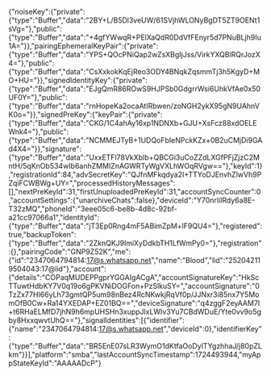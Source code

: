{"noiseKey":{"private":{"type":"Buffer","data":"2BY+L/B5Dl3veUW/61SVjhWLONyBgDT5ZT9OENt1sVg="},"public":{"type":"Buffer","data":"+4gfYWwqR+PElXaQdR0DdVfFEnyr5d7PNuBLjh9Iu1A="}},"pairingEphemeralKeyPair":{"private":{"type":"Buffer","data":"YPS+QOcPNiQap2wZsXBgIjJss/VirkYXQBlRQrJozX4="},"public":{"type":"Buffer","data":"CsXxkokKqEjReo3ODY4BNqkZqsmmTj3h5KgyD+MO+HU="}},"signedIdentityKey":{"private":{"type":"Buffer","data":"EJgQmR86ROwS9HJPSb0GdgrrWsi6UhkVfAe0x50UF0Y="},"public":{"type":"Buffer","data":"rnHopeKa2ocaAtIRbwen/zoNGH2ykX95gN9UAhnVK0o="}},"signedPreKey":{"keyPair":{"private":{"type":"Buffer","data":"CKG/1C4ahAy16xp1NDNXb+GJU+XsFcz88xdOELEWnk4="},"public":{"type":"Buffer","data":"NCMMEJTyB+1UDQoFbIeNPckKZx+0B2uCMjDi9GAd4X4="}},"signature":{"type":"Buffer","data":"UxxETFl78VkXbIb+QBCGi3uCoZZdLXGfPFjZjzC2MntH/5qKnOb534wIb6anhZMMIZnAGWRTyWgVXLhWOqRVgw=="},"keyId":1},"registrationId":84,"advSecretKey":"QJfnMFkqdya2I+TTYoDJEnvhZlwVh9PZqiFCWBWg+UY=","processedHistoryMessages":[],"nextPreKeyId":31,"firstUnuploadedPreKeyId":31,"accountSyncCounter":0,"accountSettings":{"unarchiveChats":false},"deviceId":"Y70nrIilRdy6a8E-T32zMQ","phoneId":"3eee05c6-be8b-4d8c-92bf-a21cc97066a1","identityId":{"type":"Buffer","data":"jT3Ep0Rng4mF5ABimZpM+lF9QU4="},"registered":true,"backupToken":{"type":"Buffer","data":"2ZknQKJ9lmiXyDdkbTH1LfWmPy0="},"registration":{},"pairingCode":"GNP9Z52K","me":{"id":"2347064794814:17@s.whatsapp.net","name":"Blood","lid":"252042119504043:17@lid"},"account":{"details":"COPaqMUDEPPgprYGGAIgACgA","accountSignatureKey":"HkScTTuwtHdbKY7V0q19o6gPKVNiDOGFon+PzSlkuSY=","accountSignature":"0TzZx77HI66yLh73gmtQP5um98nBez4RcNKwkjRqVf0p/JJNxr3i85nx7Y5MomOfB0Cw+Ra14YXEDAP+EZ01BQ==","deviceSignature":"q4zggF2eyAAM7I+t6RHaELMfD7jhN9h6mpUHSHn3xuppJlxLWIv3Yu7CBdWDuE/Yte0vv9o5gby8HxxqwvtUhQ=="},"signalIdentities":[{"identifier":{"name":"2347064794814:17@s.whatsapp.net","deviceId":0},"identifierKey":{"type":"Buffer","data":"BR5EnE07sLR3WymO1dKtfaOoDylTYgzhhaJ/j80pZLkm"}}],"platform":"smba","lastAccountSyncTimestamp":1724493944,"myAppStateKeyId":"AAAAADcP"}

